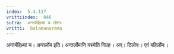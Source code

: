 ```yaml
---
index:  5.4.117
vrittiindex:  846
sutra:  अन्तर्बहिभ्र्यां च लोम्नः
vritti:  balamanorama 
---
```


अन्तर्बहिभ्र्यां च। अन्तर्लोम इति। अन्तर्लोमानि यस्येति विग्रहः। अप्। टिलोपः। एवं बहिर्लोमः। 


